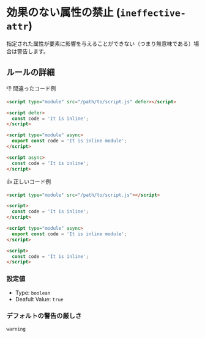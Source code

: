 # 効果のない属性の禁止 (`ineffective-attr`)

指定された属性が要素に影響を与えることができない（つまり無意味である）場合は警告します。

## ルールの詳細

👎 間違ったコード例

```html
<script type="module" src="/path/to/script.js" defer></script>

<script defer>
  const code = 'It is inline';
</script>

<script type="module" async>
  export const code = 'It is inline module';
</script>

<script async>
  const code = 'It is inline';
</script>
```

👍 正しいコード例

```html
<script type="module" src="/path/to/script.js"></script>

<script>
  const code = 'It is inline';
</script>

<script type="module" async>
  export const code = 'It is inline module';
</script>

<script>
  const code = 'It is inline';
</script>
```

### 設定値

- Type: `boolean`
- Deafult Value: `true`

### デフォルトの警告の厳しさ

`warning`
